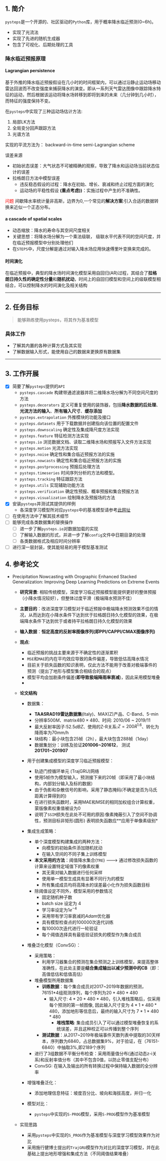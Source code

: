 <!--
 * @Author: LiZedong <15516926476@163.com>
 * @Date: 2022-02-10 15:07:11
 * @LastEditors: LiZedong <15516926476@163.com>
 * @LastEditTime: 2022-02-16 10:21:42
 * @FilePath: \A个人笔记\work\pysetps.md
-->
## 1. 简介
`pysteps`是一个开源的、社区驱动的`Python`库，用于概率降水临近预测(0~6h)。

+ 实现了光流法
+ 实现了先进的随机生成器
+ 包含了可视化、后期处理的工具

### 降水临近预报原理

#### Lagrangian persistence
基于外推的降水临近预报假设在几小时的时间框架内，可以通过沿静止运动场移动雷达回波而不改变强度来捕获降水的演变。即从一系列天气雷达图像中跟踪降水特征的运动，然后根据该运动将降水场转移到即将到来的未来（几分钟到几小时），而特征的强度保持不变。

在`pysteps`中实现了三种运动场估计方法:
1. 局部LK方法
2. 全局变分回声跟踪方法
3. 光谱方法

实现的平流方法为： backward-in-time semi-Lagrangian scheme

误差来源
+ 初始状态误差：大气状态不可被精确的观察，导致了降水和运动场当前状态估计的误差
+ 拉格朗日方法中模型误差
  + 违反稳态假设的过程：降水在初始、增长、衰减和终止过程方面的演化
  + 运动场的平稳性假设 **(重点考虑))**：实施过程中产生的不准确性。

<font color=red>问题</font>
    间歇降水率统计量非高斯，边界为0,一个常见的**解决方案**:引入合适的数据转换来近似一个正态分布。

#### a cascade of spatial scales
+ 动态缩放：降水的寿命与其空间尺度相关
+ 关键思想：将降水场分解为一个乘法级联， 级联水平代表不同的空间尺度，并在临近预报模型中分别处理他们
+ 在`STEPS`中，尺度分解是通过对输入降水场应用快速傅里叶变换来完成的。

#### 时间演化
在临近预报中，典型的降水场时间演化模型采用自回归(AR)过程，其结合了**拉格朗日持久性的确定性分量**和**随机扰动**，时间上的自回归模型和空间上的级联模型相结合，可以控制降水的时间演化及相关结构

***

## 2. 任务目标
> 能够熟练使用pysteps，将其作为基准模型

### 具体工作
+ 了解其内置的各种计算方式及其实现
+ 了解数据输入形式，能使用自己的数据来更换原有数据集

***
## 3. 工作开展
- [x] 简要了解`pysteps`提供的`API`
  + `pysteps.cascade` 构建带通滤波器并将二维降水场分解为不同空间尺度的方法
  + `pysteps.decorators` 定义可重复使用的装饰器，包括**降水数据的后处理**、**光流方法的输入**、**所有输入尺寸**、**缓存添加**
  + `pysteps.extrapolation` 外推模块的功能及接口
  + `pysteps.datasets` 用于下载数据并创建指向该位置的配置文件
  + `pysteps.downscaling` 确定性及集成降尺度方法实现
  + `pysteps.feature` 特征检测方法实现
  + `pysteps.io` 浏览数据文档、读取二维降水场和预报写入文件方法实现
  + `pysteps.motion` 光流方法实现
  + `pysteps.noise` 确定性和集合临近预报方法的实施
  + `pysteps.nowcasts` 确定性和集合临近预报方法的实施
  + `pysteps.postprocessing` 预报后处理方法
  + `pysteps.timeseries` 时间序列分析的方法和模型。
  + `pysteps.tracking` 特征跟踪方法
  + `pysteps.utils` 实现辅助功能方法
  + `pysteps.verification` 确定性预报、概率预报和集合预报方法
  + `pysteps.visualization` 绘制降水及预报场的方法
- [x] 安装`pysteps`并测试其提供的样例
  + 各深度学习模型所对应`pysteps`中的基准模型请参考[此网址](https://pysteps.readthedocs.io/en/latest/user_guide/machine_learning_pysteps.html)
- [ ] 在使用方法中了解其技术细节
- [ ] 能够完成各类数据集的替换操作
  - [ ] 进一步了解`pysteps.io`对数据加载的实现
  - [ ] 了解输入数据的形式，并进一步了解`config`文件中日期目录的处理
  - [ ] 各类数据格式及相应时间分辨率
- [ ] 进行深一层封装，使其能轻易的用于模型基准测试

## 4. 参考论文
+ Precipitation Nowcasting with Orographic Enhanced
Stacked Generalization: Improving Deep Learning
Predictions on Extreme Events    <!--基于此篇文章进行参考实现-->
  + **研究背景**: 相较传统模型，深度学习临近预报模型能提供更好的整体预报（小降水情况较好），但整体过度平滑（极端降水预测不佳）
  + **主要目的**：改进深度学习模型对于临近预报中极端降水预测效果不佳的情况，从而达到在小降水条件下达到优于拉格朗日持久化模型的效果，在极端降水条件下达到优于或者持平拉格朗日持久化模型的效果
  + **输入数据**：**恒定高度的反射率图像序列(即PPI/CAPPI/CMAX图像序列)**
  + **观点**:
    + 临近预报的挑战主要来源于不确定性的逐渐累积
    + `MSE`和`MAE`的内在平均效应导致的条件偏差，导致低估高降水情况
    + 目前关于损失函数的知识表明，仅此方法不能用于改善对极端事件的预测（提出了地形与模型集合相结合的观点）
    + 模型平均会加剧条件偏差(**即导致极端降雨率衰减**)，因此采用模型堆叠
    + 

  + **论文结构**
    + 数据集：
      + **TAASRAD19雷达数据集**(Italy)、MAX(Z)产品、C-Band、5-min
      + 分辨率$500M$、matrix$480×480$、时间: 2010/06 ~ 2019/11
      + 最大反射率因子:$52.5dBZ$、使用的Z-R关系:$Z=200R^{1.6}$、转化为降雨率为70mm/h
      + 块结构：最小块包含25帧（2h），最大块包含288帧（1day）
      + 数据集划分：训练及验证**201006~201612**， 测试**201701~201907**
    + 用于创建集成模型的深度学习临近预报模型：
      + 轨迹门控循环单元 (TrajGRU)网络
      + 使用5帧作为模型输入，预测接下来的20帧（即采用了最小块结构，内部划分输入及标的数据）
      + 由于伪影和杂散信号的影响，采用了静态掩码(不确定是否为马氏距离计算得到的)
      + 在进行损失函数时，采用MAE和MSE的相同加权组合计算权重，蒙版像素权重值被设为0
      + 说明了`SSIM`损失在此处不可用的原因:像素掩蔽引入了空间不协调性，预测目标非矩形(圆形) 表明损失函数应**应用于单像素级别*
    + 集成生成策略：
      + 单个深度模型构建集成的两种方法：
        + 向模型的初始条件添加随机扰动
        + 在输入空间的不同子集上训练模型
      + **本文采用的方法**：阈值降水集合(`TRE`) ---> 通过修改损失函数的计算来设置特定域值下的像素权重
        + 其无需对输入数据进行任何采样
        + 使用单一模型生成具有显著不同行为的模型
        + 所有集成成员均将高降水的误差最小化作为损失函数目标
      + 除阈值设定不同外，模型采用的参数情况
        + 固定随机种子数
        + batch size 设定为 4
        + 学习率设定为$1e^{-4}$
        + 采用带有学习率衰减的$Adam$优化器
        + 具有模型检查点的$100000$次迭代训练
        + 每$10000$次迭代进行一轮验证
        + 每个阈值选择具有最低验证损失的模型作为集合成员
    + 堆叠泛化模型（ConvSG）：
      + 采用策略：
        + 利用学习器集合的预测在集合预测之上训练模型，来提高整体准确性，在此处主要是**结合集成输出以减少预测中的CB**（即：高值低估和低值高估）
      + 堆叠模型所用数据集
        + **训练数据**：每个集合成员对2017~2019年数据的预测，76151*4组观测序列，每个序列为$20*480*480$
          + 输入尺寸: $4*20*480*480$，引入堆栈策略后，仅采用每个预测的第一帧图像, 因此输入尺寸变为 $4*1*480*480$，添加地形等信息后，最终的输入尺寸为 $7*1*480*480$
            + **堆栈策略**: 集合成员引入了可以通过模型堆叠恢复的系统误差，并且这种校正可以传播到整个序列
        + **测试数据**：从2017~2019年极端事件天数列表中提取的30天样本，序列数为6840，占总数据集9%，对于验证，在（76151-6840）中抽取3%,即2189个序列
      + 进行了3组数据不平衡分布检查：采用雨量值分布(通过动态z-i关系)和反射率值分布（其中不包含0值，以防止零值支配分布）
      + ConvSG: 在输入及输出的所有转换过程中保持输入数据的全分辨率
    + 增强堆叠泛化：
      + 添加地理信息特征：坡度百分比、坡向和海拔高度，并归一化

    + 模型对比：
      + `pysteps`中实现的`S-PROG`模型，采用`S-PROG`模型作为基准模型

  + 实现思路
    + 采用`pysteps`中实现的`S_PROG`作为基准模型与深度学习模型效果作为对比
    + 采用施行健博士提出的`TrajGRU`模型作为对比的深度学习模型，并在此基础上提出地形增强和集成方法（不同阈值结果堆叠）